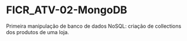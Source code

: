 # FICR_ATV-02-MongoDB
Primeira manipulação de banco de dados NoSQL: criação de collections dos produtos de uma loja.
